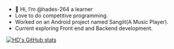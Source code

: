- 👋 Hi, I’m @hades-264 a learner 
- Love to  do competitive programming.
- Worked on an Android project named Sangiit(A Music Player).
- Current exploring Front end and Backend development.

<!---
hades-264/hades-264 is a ✨ special ✨ repository because its `README.md` (this file) appears on your GitHub profile.
You can click the Preview link to take a look at your changes.
--->
[![HD's GitHub stats](https://github-readme-stats.vercel.app/api?username=hades-264)](https://github.com/hades-264/github-readme-stats)
